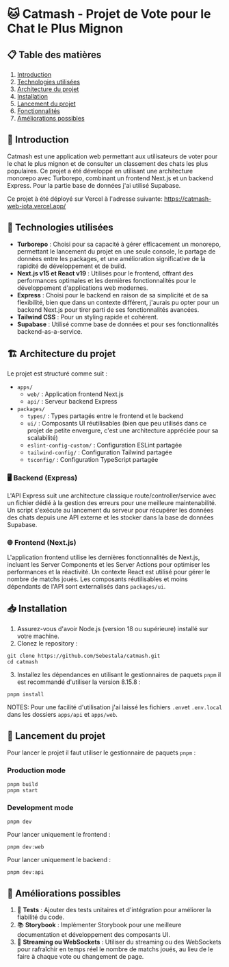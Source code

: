 # 🐱 Catmash - Projet de Vote pour le Chat le Plus Mignon

## 📋 Table des matières

1. [Introduction](#introduction)
2. [Technologies utilisées](#technologies-utilisées)
3. [Architecture du projet](#architecture-du-projet)
4. [Installation](#installation)
5. [Lancement du projet](#lancement-du-projet)
6. [Fonctionnalités](#fonctionnalités)
7. [Améliorations possibles](#améliorations-possibles)

## 🌟 Introduction

Catmash est une application web permettant aux utilisateurs de voter pour le chat le plus mignon et
de consulter un classement des chats les plus populaires. Ce projet a été développé en utilisant une
architecture monorepo avec Turborepo, combinant un frontend Next.js et un backend Express. Pour la
partie base de données j'ai utilisé Supabase.

Ce projet à été déployé sur Vercel à l'adresse suivante: https://catmash-web-iota.vercel.app/

## 🚀 Technologies utilisées

- **Turborepo** : Choisi pour sa capacité à gérer efficacement un monorepo, permettant le lancement
  du projet en une seule console, le partage de données entre les packages, et une amélioration
  significative de la rapidité de développement et de build.
- **Next.js v15 et React v19** : Utilisés pour le frontend, offrant des performances optimales et
  les dernières fonctionnalités pour le développement d'applications web modernes.
- **Express** : Choisi pour le backend en raison de sa simplicité et de sa flexibilité, bien que
  dans un contexte différent, j'aurais pu opter pour un backend Next.js pour tirer parti de ses
  fonctionnalités avancées.
- **Tailwind CSS** : Pour un styling rapide et cohérent.
- **Supabase** : Utilisé comme base de données et pour ses fonctionnalités backend-as-a-service.

## 🏗️ Architecture du projet

Le projet est structuré comme suit :

- `apps/`
  - `web/` : Application frontend Next.js
  - `api/` : Serveur backend Express
- `packages/`
  - `types/` : Types partagés entre le frontend et le backend
  - `ui/` : Composants UI réutilisables (bien que peu utilisés dans ce projet de petite envergure,
    c'est une architecture appréciée pour sa scalabilité)
  - `eslint-config-custom/` : Configuration ESLint partagée
  - `tailwind-config/` : Configuration Tailwind partagée
  - `tsconfig/` : Configuration TypeScript partagée

### 🖥️ Backend (Express)

L'API Express suit une architecture classique route/controller/service avec un fichier dédié à la
gestion des erreurs pour une meilleure maintenabilité. Un script s'exécute au lancement du serveur
pour récupérer les données des chats depuis une API externe et les stocker dans la base de données
Supabase.

### 🌐 Frontend (Next.js)

L'application frontend utilise les dernières fonctionnalités de Next.js, incluant les Server
Components et les Server Actions pour optimiser les performances et la réactivité. Un contexte React
est utilisé pour gérer le nombre de matchs joués. Les composants réutilisables et moins dépendants
de l'API sont externalisés dans `packages/ui`.

## 📥 Installation

1. Assurez-vous d'avoir Node.js (version 18 ou supérieure) installé sur votre machine.
2. Clonez le repository :

```plaintext
git clone https://github.com/Sebestala/catmash.git
cd catmash
```

3. Installez les dépendances en utilisant le gestionnaires de paquets `pnpm` il est recommandé
   d'utiliser la version 8.15.8 :

```plaintext
pnpm install
```

NOTES: Pour une facilité d'utilisation j'ai laissé les fichiers `.env`et `.env.local` dans les
dossiers `apps/api` et `apps/web`.

## 🏁 Lancement du projet

Pour lancer le projet il faut utiliser le gestionnaire de paquets `pnpm` :

### Production mode

```plaintext
pnpm build
pnpm start
```

### Development mode

```plaintext
pnpm dev
```

Pour lancer uniquement le frontend :

```plaintext
pnpm dev:web
```

Pour lancer uniquement le backend :

```plaintext
pnpm dev:api
```

## 🔧 Améliorations possibles

1. 🧪 **Tests** : Ajouter des tests unitaires et d'intégration pour améliorer la fiabilité du code.
2. 📚 **Storybook** : Implémenter Storybook pour une meilleure documentation et développement des
   composants UI.
3. 🔄 **Streaming ou WebSockets** : Utiliser du streaming ou des WebSockets pour rafraîchir en temps
   réel le nombre de matchs joués, au lieu de le faire à chaque vote ou changement de page.
